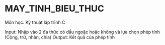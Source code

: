 # MAY_TINH_BIEU_THUC
Môn học: Kỹ thuật lập trình C

Input: Nhập vào 2 đa thức có dấu ngoặc hoặc không và lựa chọn phép tính (Cộng, trừ, nhân, chia)
Output: Kết quâ của phép tính
